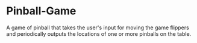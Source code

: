 # Pinball-Game
A game of pinball that takes the user's input for moving the game flippers and periodically outputs the locations of one or more pinballs on the table.

